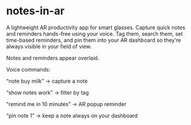 # notes-in-ar
A lightweight AR productivity app for smart glasses. Capture quick notes and reminders hands-free using your voice. Tag them, search them, set time-based reminders, and pin them into your AR dashboard so they’re always visible in your field of view.


Notes and reminders appear overlaid.

Voice commands:

“note buy milk” → capture a note

“show notes work” → filter by tag

“remind me in 10 minutes” → AR popup reminder

“pin note 1” → keep a note always on your dashboard
